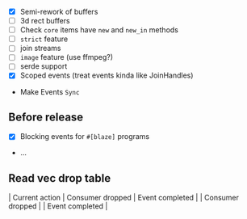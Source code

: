 - [x] Semi-rework of buffers
- [ ] 3d rect buffers
- [ ] Check `core` items have `new` and `new_in` methods
- [ ] `strict` feature
- [ ] join streams
- [ ] `image` feature (use ffmpeg?)
- [ ] serde support
- [x] Scoped events (treat events kinda like JoinHandles) 

- Make Events `Sync`

## Before release
- [x] Blocking events for `#[blaze]` programs
- ...

## Read vec drop table
| Current action | Consumer dropped | Event completed |
| Consumer dropped | 
| Event completed  |